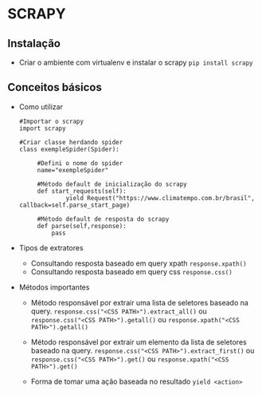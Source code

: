 # SCRAPY

 ## Instalação
 
 * Criar o ambiente com virtualenv e instalar o scrapy
   `pip install scrapy`

 ## Conceitos básicos

 * Como utilizar
   
   ```
   #Importar o scrapy
   import scrapy

   #Criar classe herdando spider
   class exempleSpider(Spider):

   		#Defini o nome do spider
   		name="exempleSpider"

   		#Método default de inicialização do scrapy
   		def start_requests(self):
   		        yield Request("https://www.climatempo.com.br/brasil", callback=self.parse_start_page)

   		#Método default de resposta do scrapy
   		def parse(self,response):
   			pass
   ```

 * Tipos de extratores
 	* Consultando resposta baseado em query xpath
 	`response.xpath()`
 	* Consultando resposta baseado em query css
 	`response.css()`

 * Métodos importantes

    * Método responsável por extrair uma lista de seletores baseado na query.
    `response.css("<CSS PATH>").extract_all()` ou `response.css("<CSS PATH>").getall()` ou `response.xpath("<CSS PATH>").getall()`

    * Método responsável por extrair um elemento da lista de seletores baseado na query.
    `response.css("<CSS PATH>").extract_first()` ou `response.css("<CSS PATH>").get()` ou `response.xpath("<CSS PATH>").get()`

    * Forma de tomar uma ação baseada no resultado
    `yield <action>`







   
